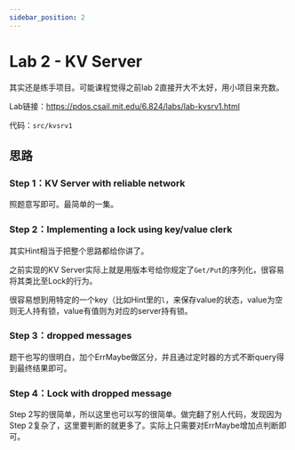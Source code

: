 ```yaml
---
sidebar_position: 2
---
```


# Lab 2 - KV Server

其实还是练手项目。可能课程觉得之前lab 2直接开大不太好，用小项目来充数。

Lab链接：https://pdos.csail.mit.edu/6.824/labs/lab-kvsrv1.html

代码：`src/kvsrv1`

## 思路

### Step 1：KV Server with reliable network

照题意写即可。最简单的一集。

### Step 2：Implementing a lock using key/value clerk

其实Hint相当于把整个思路都给你讲了。

之前实现的KV Server实际上就是用版本号给你规定了`Get/Put`的序列化，很容易将其类比至Lock的行为。

很容易想到用特定的一个key（比如Hint里的`l`，来保存value的状态，value为空则无人持有锁，value有值则为对应的server持有锁。

### Step 3：dropped messages

题干也写的很明白，加个ErrMaybe做区分，并且通过定时器的方式不断query得到最终结果即可。

### Step 4：Lock with dropped message

Step 2写的很简单，所以这里也可以写的很简单。做完翻了别人代码，发现因为Step 2复杂了，这里要判断的就更多了。实际上只需要对ErrMaybe增加点判断即可。